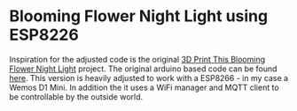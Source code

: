 # Blooming Flower Night Light using ESP8226

Inspiration for the adjusted code is the original [3D Print This Blooming Flower Night Light](https://makezine.com/projects/3d-print-this-blooming-flower-night-light/) project. The original arduino based code can be found [here](https://github.com/ossum/bloomingossumlamp). This version is heavily adjusted to work with a ESP8266 - in my case a Wemos D1 Mini. In addition the it uses a WiFi manager and MQTT client to be controllable by the outside world.
